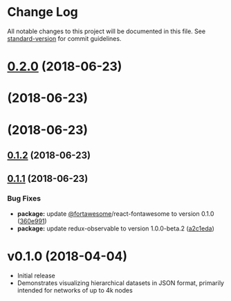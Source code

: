 # Change Log

All notable changes to this project will be documented in this file. See [standard-version](https://github.com/conventional-changelog/standard-version) for commit guidelines.

<a name="0.2.0"></a>
# [0.2.0](https://github.com/CyberReboot/CRviz/compare/v0.1.2...v0.2.0) (2018-06-23)



<a name=""></a>
# [](https://github.com/CyberReboot/CRviz/compare/v0.1.2...v) (2018-06-23)



<a name=""></a>
# [](https://github.com/CyberReboot/CRviz/compare/v0.1.2...v) (2018-06-23)



<a name="0.1.2"></a>
## [0.1.2](https://github.com/CyberReboot/CRviz/compare/v0.1.1...v0.1.2) (2018-06-23)



<a name="0.1.1"></a>
## [0.1.1](https://github.com/CyberReboot/CRviz/compare/v0.1.0...v0.1.1) (2018-06-23)


### Bug Fixes

* **package:** update [@fortawesome](https://github.com/fortawesome)/react-fontawesome to version 0.1.0 ([360e991](https://github.com/CyberReboot/CRviz/commit/360e991))
* **package:** update redux-observable to version 1.0.0-beta.2 ([a2c1eda](https://github.com/CyberReboot/CRviz/commit/a2c1eda))



# v0.1.0 (2018-04-04)

 - Initial release
 - Demonstrates visualizing hierarchical datasets in JSON format, primarily intended for networks of up to 4k nodes
